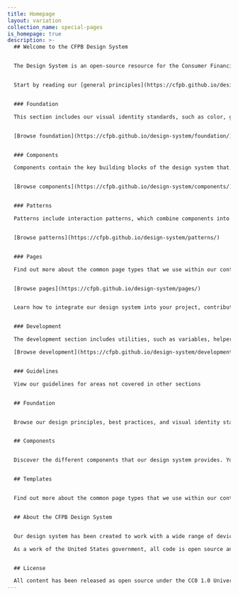 ```yaml
---
title: Homepage
layout: variation
collection_name: special-pages
is_homepage: true
description: >-
  ## Welcome to the CFPB Design System 


  The Design System is an open-source resource for the Consumer Financial Protection Bureau (CFPB) teams to produce effective and visually-consistent products that are easy for the American public to access, use, and understand. 


  Start by reading our [general principles](https://cfpb.github.io/design-system/foundation/general-principles) and [accessibility principles](https://cfpb.github.io/design-system/foundation/accessibility). Then go to one of the sections below to get started. 


  ### Foundation

  This section includes our visual identity standards, such as color, grid, and typography. It forms the foundation for the CFPB’s website and external-facing materials. 


  [Browse foundation](https://cfpb.github.io/design-system/foundation/)


  ### Components

  Components contain the key building blocks of the design system that, when combined, can be used to create a website. Examples of components include buttons, text inputs, tables, and alerts. 


  [Browse components](https://cfpb.github.io/design-system/components/)


  ### Patterns

  Patterns include interaction patterns, which combine components into best practice design solutions in order to allow users to achieve a goal; and layout patterns, for designers to use to organize content into clear, accessible web pages. 


  [Browse patterns](https://cfpb.github.io/design-system/patterns/)


  ### Pages

  Find out more about the common page types that we use within our content management system, which are documented for easy reference.  


  [Browse pages](https://cfpb.github.io/design-system/pages/)


  Learn how to integrate our design system into your project, contribute to the code base, and update the documentation. [Get started](https://cfpb.github.io/design-system/getting-started/)


  ### Development

  The development section includes utilities, such as variables, helper classes, and mixins, and layout options, such as blocks. 

  [Browse development](https://cfpb.github.io/design-system/development/) 


  ### Guidelines 

  View our guidelines for areas not covered in other sections


  ## Foundation


  Browse our design principles, best practices, and visual identity standards. Together, they serve as the foundation for our website and our external-facing materials. [View our foundation](https://cfpb.github.io/design-system/foundation/)


  ## Components


  Discover the different components that our design system provides. You'll find design specs, code snippets, as well as usage, accessibility, and implementation guidance. [Browse our components](https://cfpb.github.io/design-system/components/)


  ## Templates


  Find out more about the common page types that we use within our content management system, which are documented for easy reference. [Review our templates](https://cfpb.github.io/design-system/templates/)


  ## About the CFPB Design System


  Our design system has been created to work with a wide range of devices and browsers. Following a modern, mobile first responsive approach, sites built with our Design System easily adapt to a wide range of screen sizes, all while carefully following accessibility best practices.

  As a work of the United States government, all code is open source and in the public domain. We encourage you to use this framework in your own projects and to contribute back.


  ## License

  All content has been released as open source under the CC0 1.0 Universal Public Domain Dedication, and we’d love for other agencies, developers, or groups to adapt it for their own use.
---
```

